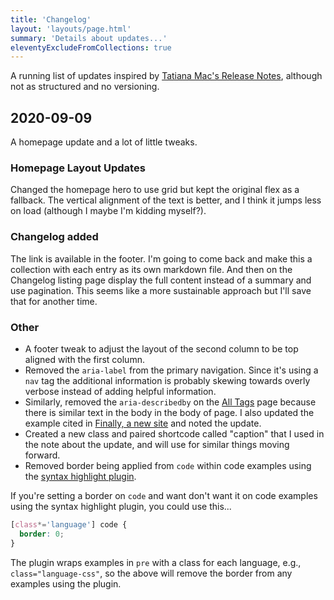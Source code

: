 ```yaml
---
title: 'Changelog'
layout: 'layouts/page.html'
summary: 'Details about updates...'
eleventyExcludeFromCollections: true
---
```

A running list of updates inspired by [Tatiana Mac's Release Notes](https://tatianamac.com//release-notes), although not as structured and no versioning.

<h2>2020-09-09</h2>
A homepage update and a lot of little tweaks.

<h3>Homepage Layout Updates</h3>

Changed the homepage hero to use grid but kept the original flex as a fallback. The vertical alignment of the text is better, and I think it jumps less on load (although I maybe I'm kidding myself?).

<h3>Changelog added</h3>

The link is available in the footer. I'm going to come back and make this a collection with each entry as its own markdown file. And then on the Changelog listing page display the full content instead of a summary and use pagination. This seems like a more sustainable approach but I'll save that for another time.

<h3>Other</h3>

* A footer tweak to adjust the layout of the second column to be top aligned with the first column.
* Removed the <code>aria-label</code> from the primary navigation. Since it's using a <code>nav</code> tag the additional information is probably skewing towards overly verbose instead of adding helpful information.
* Similarly, removed the <code>aria-describedby</code> on the [All Tags](/tags-all/) page because there is similar text in the body in the body of page. I also updated the example cited in [Finally, a new site](/articles/finally-a-new-site) and noted the update.
* Created a new class and paired shortcode called "caption" that I used in the note about the update, and will use for similar things moving forward.
* Removed border being applied from <code>code</code> within code examples using the [syntax highlight plugin](https://www.11ty.dev/docs/plugins/syntaxhighlight/).

If you're setting a border on <code>code</code> and want don't want it on code examples using the syntax highlight plugin, you could use this...

```css
[class*='language'] code {
  border: 0;
}
```

The plugin wraps examples in <code>pre</code> with a class for each language, e.g., <code>class="language-css"</code>, so the above will remove the border from any examples using the plugin.
